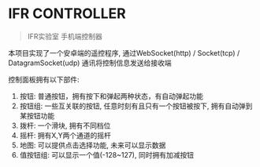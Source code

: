 # IFR CONTROLLER
> IFR实验室 手机端控制器

本项目实现了一个安卓端的遥控程序, 通过WebSocket(http) / Socket(tcp) / DatagramSocket(udp) 通讯将控制信息发送给接收端

控制面板拥有以下部件:
1. 按钮: 普通按钮，拥有按下和弹起两种状态，有自动弹起功能
2. 按钮组: 一些互关联的按钮, 任意时刻有且只有一个按钮被按下, 拥有自动弹到某按钮功能
3. 拨杆: 一个滑块, 拥有不同档位
4. 摇杆: 拥有X,Y两个通道的摇杆
5. 地图: 可以提供点击选择功能, 未来可以显示数据
6. 值按钮组: 可以显示一个值(-128~127), 同时拥有加减按钮